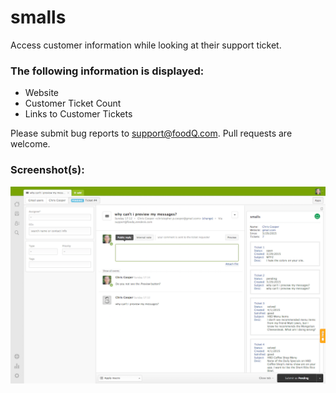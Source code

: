 # smalls

Access customer information while looking at their support ticket.

### The following information is displayed:

* Website
* Customer Ticket Count
* Links to Customer Tickets

Please submit bug reports to [support@foodQ.com](). Pull requests are welcome.

### Screenshot(s):
[![smalls](https://github.com/coopers/smalls/blob/master/assets/screenshot.png)](#smalls)
